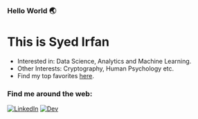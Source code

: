 ### Hello World 🌏
# This is Syed Irfan
- Interested in: Data Science, Analytics and Machine Learning.
- Other Interests: Cryptography, Human Psychology etc.
- Find my top favorites [here](https://syedirfan.netlify.app/myfavourites).


### Find me around the web:
[![LinkedIn](https://img.shields.io/badge/LinkedIn-%230077B5.svg?&style=for-the-badge&logo=linkedin&logoColor=white)](https://www.linkedin.com/in/syedirfanx/)
[![Dev](https://img.shields.io/badge/-Hackerrank-2EC866?style=for-the-badge&logo=HackerRank&logoColor=white)](https://www.hackerrank.com/syedirfanx)

